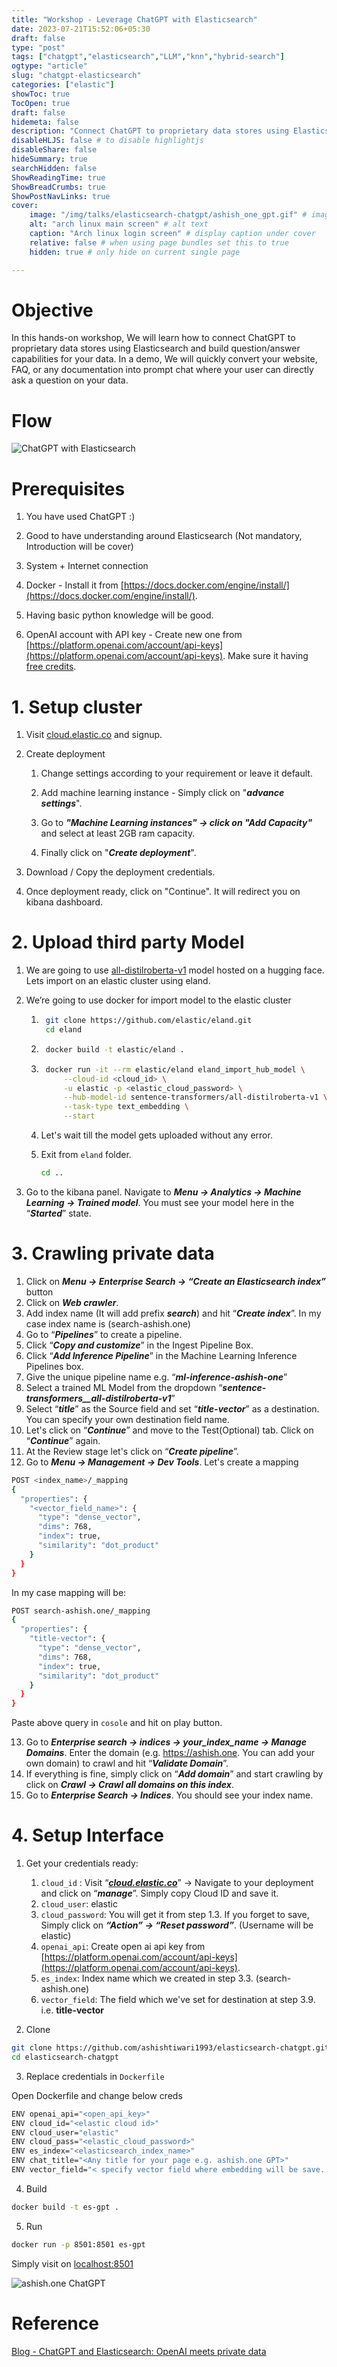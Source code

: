 ```yaml
---
title: "Workshop - Leverage ChatGPT with Elasticsearch"
date: 2023-07-21T15:52:06+05:30
draft: false
type: "post"
tags: ["chatgpt","elasticsearch","LLM","knn","hybrid-search"]
ogtype: "article"
slug: "chatgpt-elasticsearch"
categories: ["elastic"]
showToc: true
TocOpen: true
draft: false
hidemeta: false
description: "Connect ChatGPT to proprietary data stores using Elasticsearch"
disableHLJS: false # to disable highlightjs
disableShare: false
hideSummary: true
searchHidden: false
ShowReadingTime: true
ShowBreadCrumbs: true
ShowPostNavLinks: true
cover:
    image: "/img/talks/elasticsearch-chatgpt/ashish_one_gpt.gif" # image path/url
    alt: "arch linux main screen" # alt text
    caption: "Arch linux login screen" # display caption under cover
    relative: false # when using page bundles set this to true
    hidden: true # only hide on current single page

---
```


# Objective

In this hands-on workshop, We will learn how to connect ChatGPT to proprietary data stores using Elasticsearch and build question/answer capabilities for your data. In a demo, We will quickly convert your website, FAQ, or any documentation into prompt chat where your user can directly ask a question on your data. 

# Flow

![ChatGPT with Elasticsearch](/img/talks/elasticsearch-chatgpt/flow.png)

# Prerequisites

1. You have used ChatGPT :)

2. Good to have understanding around Elasticsearch (Not mandatory, Introduction will be cover)

3. System + Internet connection

4. Docker - Install it from [https://docs.docker.com/engine/install/](https://docs.docker.com/engine/install/).

5. Having basic python knowledge will be good.  

6. OpenAI account with API key - Create new one from [https://platform.openai.com/account/api-keys](https://platform.openai.com/account/api-keys). Make sure it having [free credits](https://platform.openai.com/account/usage). 

# 1. Setup cluster

1. Visit [cloud.elastic.co](https://cloud.elastic.co) and signup.

2. Create deployment

    1. Change settings according to your requirement or leave it default.

    2. Add machine learning instance - Simply click on "*__advance settings__*".

    3. Go to *__"Machine Learning instances" -> click on "Add Capacity"__* and select at least 2GB ram capacity. 

    4. Finally click on "*__Create deployment__*". 

3. Download / Copy the deployment credentials.

4. Once deployment ready, click on "Continue". It will redirect you on kibana dashboard.

# 2. Upload third party Model

1. We are going to use [all-distilroberta-v1](https://huggingface.co/sentence-transformers/all-distilroberta-v1) model hosted on a hugging face. Lets import on an elastic cluster using eland.

2. We’re going to use docker for import model to the elastic cluster

    1. ```sh 
        git clone https://github.com/elastic/eland.git 
        cd eland
        ```
    2. ```sh 
        docker build -t elastic/eland .
        ```
    3. ```sh 
        docker run -it --rm elastic/eland eland_import_hub_model \
            --cloud-id <cloud_id> \
            -u elastic -p <elastic_cloud_password> \
            --hub-model-id sentence-transformers/all-distilroberta-v1 \
            --task-type text_embedding \
            --start

        ```
    4. Let's wait till the model gets uploaded without any error. 

    5. Exit from `eland` folder.
        ```sh
        cd ..
        ```

3. Go to the kibana panel. Navigate to *__Menu -> Analytics -> Machine Learning -> Trained model__*. You must see your model here in the “*__Started__*” state.

# 3. Crawling private data

1. Click on *__Menu -> Enterprise Search -> “Create an Elasticsearch index”__* button
2. Click on *__Web crawler__*.
3. Add index name (It will add prefix *__search__*) and  hit “*__Create index__*”. In my case index name is (search-ashish.one)
4. Go to “*__Pipelines__*” to create a pipeline. 
5. Click “*__Copy and customize__*” in the Ingest Pipeline Box.
6. Click “*__Add Inference Pipeline__*” in the Machine Learning Inference Pipelines box.
7. Give the unique pipeline name e.g. “*__ml-inference-ashish-one__*”
8. Select a trained ML Model from the dropdown “*__sentence-transformers__all-distilroberta-v1__*”
9. Select “*__title__*” as the Source field and set “*__title-vector__*” as a destination. You can specify your own destination field name.
10. Let's click on “*__Continue__*” and move to the Test(Optional) tab.  Click on “*__Continue__*” again.
11. At the Review stage let's click on “*__Create pipeline__*”.
12. Go to *__Menu -> Management -> Dev Tools__*. Let's create a mapping 

```sh
POST <index_name>/_mapping
{
  "properties": {
    "<vector_field_name>": {
      "type": "dense_vector",
      "dims": 768,
      "index": true,
      "similarity": "dot_product"
    }
  }
}
```

In my case mapping will be:

```sh
POST search-ashish.one/_mapping
{
  "properties": {
    "title-vector": {
      "type": "dense_vector",
      "dims": 768,
      "index": true,
      "similarity": "dot_product"
    }
  }
}
```

Paste above query in `cosole` and hit on play button.


13. Go to *__Enterprise search -> indices -> your_index_name -> Manage Domains__*. Enter the domain (e.g. https://ashish.one. You can add your own domain) to crawl and hit “*__Validate Domain__*”.
14. If everything is fine, simply click on “*__Add domain__*” and start crawling by click on *__Crawl -> Crawl all domains on this index__*.
15. Go to *__Enterprise Search -> Indices__*. You should see your index name. 

# 4. Setup Interface

1. Get your credentials ready:
    1. `cloud_id` : Visit “*__[cloud.elastic.co](https://cloud.elastic.co)__*” -> Navigate to your deployment and click on “*__manage__*”. Simply copy Cloud ID and save it.
    2. `cloud_user`: elastic
    3. `cloud_password`: You will get it from step 1.3. If you forget to save, Simply click on *__“Action” -> “Reset password”__*. (Username will be elastic)
    4. `openai_api`: Create open ai api key from [https://platform.openai.com/account/api-keys](https://platform.openai.com/account/api-keys).
    5. `es_index`: Index name which we created in step 3.3. (search-ashish.one)
    6. `vector_field`: The field which we've set for destination at step 3.9. i.e. **title-vector**

2. Clone

```sh
git clone https://github.com/ashishtiwari1993/elasticsearch-chatgpt.git
cd elasticsearch-chatgpt
```

3. Replace credentials in `Dockerfile`

Open Dockerfile and change below creds

```sh
ENV openai_api="<open_api_key>"
ENV cloud_id="<elastic cloud id>"
ENV cloud_user="elastic"
ENV cloud_pass="<elastic_cloud_password>"
ENV es_index="<elasticsearch_index_name>"
ENV chat_title="<Any title for your page e.g. ashish.one GPT>"
ENV vector_field="< specify vector field where embedding will be save. e.g. title-vector>"
```

4. Build

```sh
docker build -t es-gpt .
```

5. Run

```sh
docker run -p 8501:8501 es-gpt
```

Simply visit on [localhost:8501](!http://localhost:8501)


![ashish.one ChatGPT](/img/talks/elasticsearch-chatgpt/ashish_one_gpt.gif)

# Reference

[Blog - ChatGPT and Elasticsearch: OpenAI meets private data](https://www.elastic.co/blog/chatgpt-elasticsearch-openai-meets-private-data)

